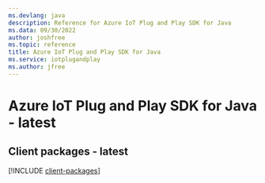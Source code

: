 ```yaml
---
ms.devlang: java
description: Reference for Azure IoT Plug and Play SDK for Java
ms.data: 09/30/2022
author: joshfree
ms.topic: reference
title: Azure IoT Plug and Play SDK for Java
ms.service: iotplugandplay
ms.author: jfree
---
```

# Azure IoT Plug and Play SDK for Java - latest

## Client packages - latest
[!INCLUDE [client-packages](iot-plug-and-play-client-index.md)]